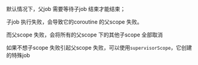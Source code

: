 

默认情况下，父job 需要等待子job 结束才能结束；

子job 执行失败，会导致它的coroutine 的父scope 失败。

而父scope 失败，会将所有的父scope 下的其他子scope 全部取消

如果不想子scope 失败引起父scope 失败，可以使用`supervisorScope`，它创建的特殊job 

